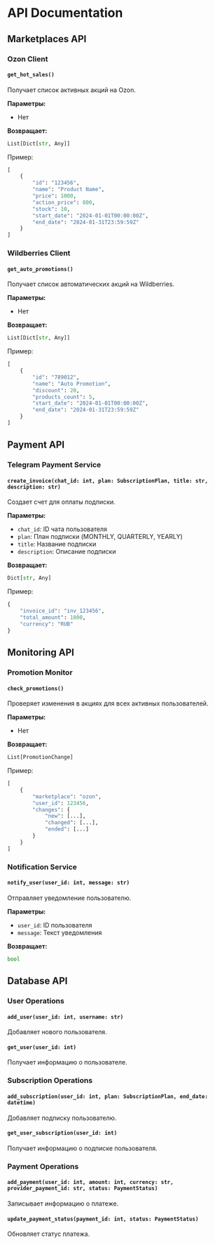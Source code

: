 # API Documentation

## Marketplaces API

### Ozon Client

#### `get_hot_sales()`
Получает список активных акций на Ozon.

**Параметры:**
- Нет

**Возвращает:**
```python
List[Dict[str, Any]]
```
Пример:
```python
[
    {
        "id": "123456",
        "name": "Product Name",
        "price": 1000,
        "action_price": 800,
        "stock": 10,
        "start_date": "2024-01-01T00:00:00Z",
        "end_date": "2024-01-31T23:59:59Z"
    }
]
```

### Wildberries Client

#### `get_auto_promotions()`
Получает список автоматических акций на Wildberries.

**Параметры:**
- Нет

**Возвращает:**
```python
List[Dict[str, Any]]
```
Пример:
```python
[
    {
        "id": "789012",
        "name": "Auto Promotion",
        "discount": 20,
        "products_count": 5,
        "start_date": "2024-01-01T00:00:00Z",
        "end_date": "2024-01-31T23:59:59Z"
    }
]
```

## Payment API

### Telegram Payment Service

#### `create_invoice(chat_id: int, plan: SubscriptionPlan, title: str, description: str)`
Создает счет для оплаты подписки.

**Параметры:**
- `chat_id`: ID чата пользователя
- `plan`: План подписки (MONTHLY, QUARTERLY, YEARLY)
- `title`: Название подписки
- `description`: Описание подписки

**Возвращает:**
```python
Dict[str, Any]
```
Пример:
```python
{
    "invoice_id": "inv_123456",
    "total_amount": 1000,
    "currency": "RUB"
}
```

## Monitoring API

### Promotion Monitor

#### `check_promotions()`
Проверяет изменения в акциях для всех активных пользователей.

**Параметры:**
- Нет

**Возвращает:**
```python
List[PromotionChange]
```
Пример:
```python
[
    {
        "marketplace": "ozon",
        "user_id": 123456,
        "changes": {
            "new": [...],
            "changed": [...],
            "ended": [...]
        }
    }
]
```

### Notification Service

#### `notify_user(user_id: int, message: str)`
Отправляет уведомление пользователю.

**Параметры:**
- `user_id`: ID пользователя
- `message`: Текст уведомления

**Возвращает:**
```python
bool
```

## Database API

### User Operations

#### `add_user(user_id: int, username: str)`
Добавляет нового пользователя.

#### `get_user(user_id: int)`
Получает информацию о пользователе.

### Subscription Operations

#### `add_subscription(user_id: int, plan: SubscriptionPlan, end_date: datetime)`
Добавляет подписку пользователю.

#### `get_user_subscription(user_id: int)`
Получает информацию о подписке пользователя.

### Payment Operations

#### `add_payment(user_id: int, amount: int, currency: str, provider_payment_id: str, status: PaymentStatus)`
Записывает информацию о платеже.

#### `update_payment_status(payment_id: int, status: PaymentStatus)`
Обновляет статус платежа.
